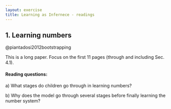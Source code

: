 ```yaml
---
layout: exercise
title: Learning as Infernece - readings
---
```


## 1. Learning numbers

@piantadosi2012bootstrapping

This is a long paper. Focus on the first 11 pages (through and including Sec. 4.1).

#### Reading questions:

a) What stages do children go through in learning numbers?

b) Why does the model go through several stages before finally learning the number system?

<!-- Is there anything shorter we can use?-->